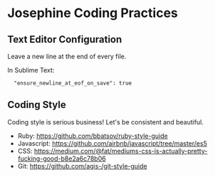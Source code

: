 Josephine Coding Practices
==========================

Text Editor Configuration
-------------------------

Leave a new line at the end of every file.

In Sublime Text:

```
  "ensure_newline_at_eof_on_save": true
```

Coding Style
------------

Coding style is serious business! Let's be consistent and beautiful.

- Ruby: https://github.com/bbatsov/ruby-style-guide
- Javascript: https://github.com/airbnb/javascript/tree/master/es5
- CSS: https://medium.com/@fat/mediums-css-is-actually-pretty-fucking-good-b8e2a6c78b06
- Git: https://github.com/agis-/git-style-guide
